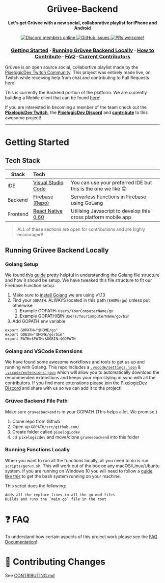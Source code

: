 <h1 align="center">Grüvee-Backend</h1>
<p align="center">
  <strong>Let's get Grüvee with a new social, collaborative playlist for iPhone and Android</strong>
</p>

<p align="center">
    <a href="https://discordapp.com/invite/8NFtvp5">
        <img src="https://img.shields.io/discord/391635862959554561?label=Discord" alt="Discord members online" />
    </a>
    <a href="https://github.com/pixelogicdev/gruvee">
        <img alt="GitHub issues" src="https://img.shields.io/github/issues/pixelogicdev/gruveebackend">
    </a>
    <a href="#-how-to-contribute">
        <img src="https://img.shields.io/badge/PRs-welcome-brightgreen.svg" alt="PRs welcome!" />
    </a>
</p>

<h3 align="center">
 <a href="#getting-started">Getting Started</a>
  <span> · </span>
  <a href="#running-grüvee-backend-locally">Running Grüvee Backend Locally</a>
  <span> · </span>
  <a href="README-Support/CONTRIBUTING.md#-how-to-contribute">How to Contribute</a>
  <span> · </span>
  <a href="README-Support/FAQ.md">FAQ</a>
  <span> · </span>
  <a href="README-Support/CONTRIBUTING.md#-current-contributors">Current Contributors</a>
</h3>

Grüvee is an open source social, collabortive playlist made by the [PixelogicDev Twitch Community](https://twitch.tv/pixelogicdev). This project was entirely made live, on Twitch while receiving help from chat and contributing to Pull Requests here!

This is currently the Backend portion of the platform. We are currently building a Mobile client that can be found [here](https://github.com/PixelogicDev/Gruvee-Mobile)!

If you are interested in becoming a member of the team check out the **[PixelogicDev Twitch](https://twitch.tv/pixelogicdev)**, the **[PixelogicDev Discord](https://discord.gg/ubgX6T8)** and **[contribute](#-how-to-contribute)** to this awesome project!

---

# Getting Started

## Tech Stack

| Stack    | Tech                                                                                       |                                                                |
| -------- | :----------------------------------------------------------------------------------------- | :------------------------------------------------------------- |
| IDE      | [Visual Studio Code](https://code.visualstudio.com/)                                       | You can use your preferred IDE but this is the one we like 🙃  |
| Backend  | [Firebase (Repo)](https://github.com/PixelogicDev/Gruvee-Backend)                          | Serverless Functions in Firebase using GoLang                  |
| Frontend | [React Native 0.60](<[LinkToReactNative0.60](https://www.npmjs.com/package/react-native)>) | Utilising Javascript to develop this cross platform mobile app |

> ALL of these sections are open for contributions and are highly encouraged!

## Running Grüvee Backend Locally

### Golang Setup

We found [this guide](https://www.digitalocean.com/community/tutorials/understanding-the-gopath) pretty helpful in understanding the Golang file structure and how it should be setup. We have tweaked this file structure to fit our Firebase Function setup.

1. Make sure to [install Golang](https://golang.org/dl/) we are using v1.13
2. Find your `GOPATH`. ALWAYS located in this path (`$HOME/go`) unless put otherwise
   1. Example GOPATH: `Users/YourComputerName/go`
   2. Example GOPATH/BIN:`Users/YourComputerName/go/bin`
3. Add GOPATH env variable

```
export GOPATH="$HOME/go"
export GOBIN="$HOME/go/bin"
export PATH=$PATH:$GOBIN:$GOPATH
```

### Golang and VSCode Extensions

We have found some awesome workflows and tools to get us up and running with Golang. This repo includes a [`.vscode/settings.json`](.vscode/settings.json) & [`.vscode/extensions.json`](.vscode/extensions.json) which will allow you to automatically download the recommended extenstions and keeps your repo styling in sync with all the contributors. If you find more extenstions please join the [PixelogicDev Discord](https://discordapp.com/invite/8NFtvp5) and share with us so we can add it to the project!

### Grüvee Backend File Path

Make sure `gruveebackend` is in your GOPATH (This helps a lot. We promise.)

1.  Clone repo from Github
2.  Open up `GOPATH/src/github.com/`
3.  Create folder called `pixelogicdev`
4.  `cd pixelogicdev` and move/clone `gruveebackend` into this folder

### Running Functions Locally

When you want to run all the functions locally, all you need to do is run `scripts/gorun.sh`. This will work out of the box on any macOS/Linux/Ubuntu system. If you are running on Windows 10 you will need to follow a [guide like this](https://www.howtogeek.com/249966/how-to-install-and-use-the-linux-bash-shell-on-windows-10/) to get the bash system running on your machine.

This script does the following:

```
Adds all the replace lines in all the go mod files
Builds and runs the `main.go` file in the root
```

# ❓ FAQ

To understand how certain aspects of this project work please see the [FAQ Documentation](README-Support/FAQ.md)!

# 🤘 Contributing Changes

See [CONTRIBUTING.md](README-Support/CONTRIBUTING.md)
